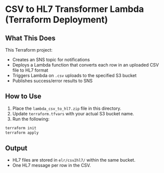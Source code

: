 # CSV to HL7 Transformer Lambda (Terraform Deployment)

## What This Does

This Terraform project:
- Creates an SNS topic for notifications
- Deploys a Lambda function that converts each row in an uploaded CSV file to HL7 format
- Triggers Lambda on `.csv` uploads to the specified S3 bucket
- Publishes success/error results to SNS

## How to Use

1. Place the `lambda_csv_to_hl7.zip` file in this directory.
2. Update `terraform.tfvars` with your actual S3 bucket name.
3. Run the following:

```bash
terraform init
terraform apply
```

## Output

- HL7 files are stored in `elr/csv2hl7/` within the same bucket.
- One HL7 message per row in the CSV.
